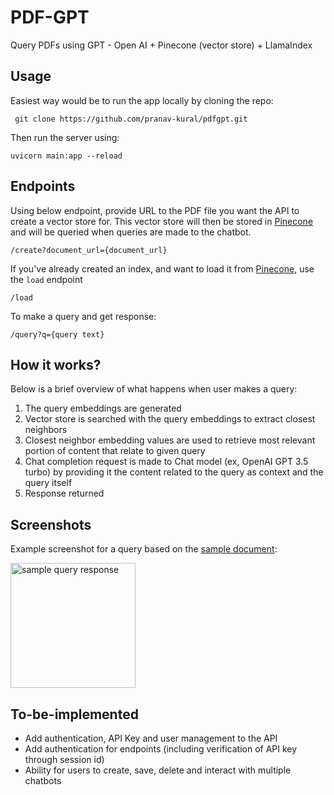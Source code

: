 # PDF-GPT

Query PDFs using GPT - Open AI + Pinecone (vector store) + LlamaIndex

## Usage

Easiest way would be to run the app locally by cloning the repo:

     git clone https://github.com/pranav-kural/pdfgpt.git

Then run the server using:

    uvicorn main:app --reload

## Endpoints

Using below endpoint, provide URL to the PDF file you want the API to create a vector store for. This vector store will then be stored in [Pinecone](https://www.pinecone.io/) and will be queried when queries are made to the chatbot.

    /create?document_url={document_url}

If you've already created an index, and want to load it from [Pinecone](https://www.pinecone.io/), use the `load` endpoint

    /load

To make a query and get response:

    /query?q={query text}

## How it works?

Below is a brief overview of what happens when user makes a query:

1. The query embeddings are generated
2. Vector store is searched with the query embeddings to extract closest neighbors
3. Closest neighbor embedding values are used to retrieve most relevant portion of content that relate to given query
4. Chat completion request is made to Chat model (ex, OpenAI GPT 3.5 turbo) by providing it the content related to the query as context and the query itself
5. Response returned

## Screenshots

Example screenshot for a query based on the [sample document](https://github.com/pranav-kural/pdfgpt/blob/main/data/sample/SOP-for-Quality-Improvement.pdf):

<img src="https://github.com/pranav-kural/pdfgpt/assets/17651852/dd1ee34b-c4e6-4556-a2d7-bc6afd621cd3" alt="sample query response" height=200/>

## To-be-implemented

- Add authentication, API Key and user management to the API
- Add authentication for endpoints (including verification of API key through session id)
- Ability for users to create, save, delete and interact with multiple chatbots
